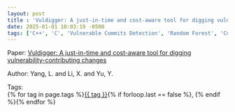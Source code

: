 ```yaml
---
layout: post
title : 'Vuldigger: A just-in-time and cost-aware tool for digging vulnerability-contributing changes'
date: 2025-01-01 10:03:19 -0500
tags: ['C++', 'C', 'Vulnerable Commits Detection', 'Random Forest', 'Code metrics']
---
```

Paper: [Vuldigger: A just-in-time and cost-aware tool for digging vulnerability-contributing changes](https://ieeexplore.ieee.org/abstract/document/8254428/)

Author: Yang, L. and Li, X. and Yu, Y.




 Tags:  
        <span>{% for tag in page.tags %}<a href="{{ site.baseurl }}tags/#{{ tag | slugify }}">{{ tag }}</a>{% if forloop.last == false %}, {% endif %}{% endfor %}</span>
